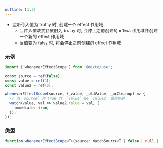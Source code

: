 ```yaml
---
outline: [1,3]
---
```


- 监听传入值为 truthy 时, 创建一个 effect 作用域
  - 当传入值改变但依旧为 truthy 时, 会停止之前创建的 effect 作用域并创建一个新的 effect 作用域
  - 当值变为 falsy 时, 将会停止之前创建的 effect 作用域

### 示例

```ts
import { wheneverEffectScope } from '@mixte/use';

const source = ref(false);
const value = ref(1);
const value2 = ref(0);

wheneverEffectScope(source, (_value, _oldValue, _onCleanup) => {
  // 当 `source` 为 true 时, `value` he `value2` 是同步的
  watch(value, val => value2.value = val, {
    immediate: true,
  });
});
```

### 类型

```ts
function wheneverEffectScope<T>(source: WatchSource<T | false | null | undefined>, run: WatchCallback<T>, options?: WatchOptions): WatchStopHandle;
```

